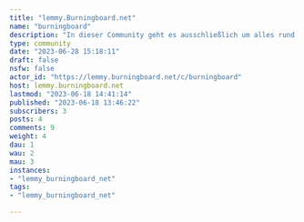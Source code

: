 ```yaml
---
title: "lemmy.Burningboard.net" 
name: "burningboard"
description: "In dieser Community geht es ausschließlich um alles rund um die Instanz!"
type: community
date: "2023-06-28 15:18:11"
draft: false
nsfw: false
actor_id: "https://lemmy.burningboard.net/c/burningboard"
host: lemmy.burningboard.net
lastmod: "2023-06-18 14:41:14"
published: "2023-06-18 13:46:22"
subscribers: 3
posts: 4
comments: 9
weight: 4
dau: 1
wau: 2
mau: 3
instances:
- "lemmy_burningboard_net"
tags: 
- "lemmy_burningboard_net"

---
```

